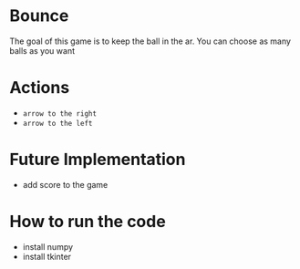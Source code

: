 # Bounce
The goal of this game is to keep the ball in the ar.
You can choose as many balls as you want

# Actions
- `arrow to the right`
- `arrow to the left`

# Future Implementation
- add score to the game

# How to run the code
- install numpy
- install tkinter 
